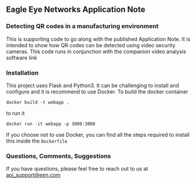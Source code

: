 

## Eagle Eye Networks Application Note ##

### Detecting QR codes in a manufacturing environment ###

This is supporting code to go along with the published Application Note.  It is intended to show how QR codes can be detected using video security cameras.  This code runs in conjunction with the companion video analysis software *link* 

### Installation ###

This project uses Flask and Python3.  It can be challenging to install and configure and it is recommend to use Docker.  To build the docker container

`docker build -t webapp .`

to run it

`docker run -it webapp -p 3000:3000`

If you choose not to use Docker, you can find all the steps required to install this inside the `Dockerfile`


### Questions, Comments, Suggestions ###

If you have questions, please feel free to reach out to us at api_support@een.com
